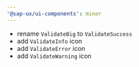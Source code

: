 ```yaml
---
'@sap-ux/ui-components': minor
---
```


-   rename `ValidateBig` to `ValidateSuccess`
-   add `ValidateInfo` icon
-   add `ValidateError` icon
-   add `ValidateWarning` icon
